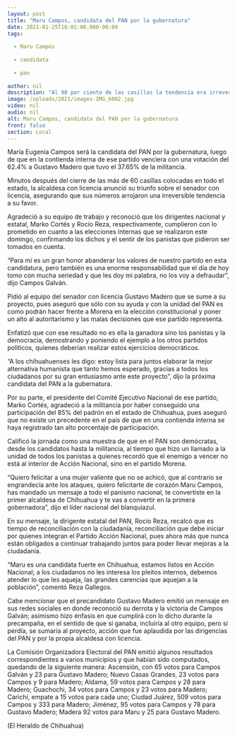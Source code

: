 ```yaml
---
layout: post
title: "Maru Campos, candidata del PAN por la gubernatura"
date: 2021-01-25T16:01:00.000-06:00
tags:
  
  - Maru Campos
  
  - candidata
  
  - pan
  
author: nil
description: "Al 90 por ciento de las casillas la tendencia era irreversible"
image: /uploads/2021/images-IMG_6062.jpg
video: nil
audio: nil
alt: Maru Campos, candidata del PAN por la gubernatura
front: false
section: Local
---
```


María Eugenia Campos será la candidata del PAN por la gubernatura, luego de que en la contienda interna de ese partido venciera con una votación del 62.4% a Gustavo Madero que tuvo el 37.65% de la militancia.

Minutos después del cierre de las más de 60 casillas colocadas en todo el estado, la alcaldesa con licencia anunció su triunfo sobre el senador con licencia, asegurando que sus números arrojaron una irreversible tendencia a su favor.

Agradeció a su equipo de trabajo y reconoció que los dirigentes nacional y estatal, Marko Cortés y Rocío Reza, respectivamente, cumplieron con lo prometido en cuanto a las elecciones internas que se realizaron este domingo, confirmando los dichos y el sentir de los panistas que pidieron ser tomados en cuenta.

“Para mí es un gran honor abanderar los valores de nuestro partido en esta candidatura, pero también es una enorme responsabilidad que el día de hoy tomo con mucha seriedad y que les doy mi palabra, no los voy a defraudar”, dijo Campos Galván.

Pidió al equipo del senador con licencia Gustavo Madero que se sume a su proyecto, pues aseguró que sólo con su ayuda y con la unidad del PAN es como podrán hacer frente a Morena en la elección constitucional y poner un alto al autoritarismo y las malas decisiones que ese partido representa.

Enfatizó que con ese resultado no es ella la ganadora sino los panistas y la democracia, demostrando y poniendo el ejemplo a los otros partidos políticos, quienes deberían realizar estos ejercicios democráticos.

“A los chihuahuenses les digo: estoy lista para juntos elaborar la mejor alternativa humanista que tanto hemos esperado, gracias a todos los ciudadanos por su gran entusiasmo ante este proyecto”, dijo la próxima candidata del PAN a la gubernatura.

Por su parte, el presidente del Comité Ejecutivo Nacional de ese partido, Marko Cortés, agradeció a la militancia por haber conseguido una participación del 85% del padrón en el estado de Chihuahua, pues aseguró que no existe un precedente en el país de que en una contienda interna se haya registrado tan alto porcentaje de participación.

Calificó la jornada como una muestra de que en el PAN son demócratas, desde los candidatos hasta la militancia, al tiempo que hizo un llamado a la unidad de todos los panistas a quienes recordó que el enemigo a vencer no está al interior de Acción Nacional, sino en el partido Morena.

“Quiero felicitar a una mujer valiente que no se achicó, que al contrario se engrandecía ante los ataques, quiero felicitarte de corazón Maru Campos, has mandado un mensaje a todo el panismo nacional, te convertiste en la primer alcaldesa de Chihuahua y te vas a convertir en la primera gobernadora”, dijo el líder nacional del blanquiazul.

En su mensaje, la dirigente estatal del PAN, Rocío Reza, recalcó que es tiempo de reconciliación con la ciudadanía, reconciliación que debe iniciar por quienes integran el Partido Acción Nacional, pues ahora más que nunca están obligados a continuar trabajando juntos para poder llevar mejoras a la ciudadanía.

“Maru es una candidata fuerte en Chihuahua, estamos listos en Acción Nacional; a los ciudadanos no les interesa los pleitos internos, debemos atender lo que les aqueja, las grandes carencias que aquejan a la población”, comentó Reza Gallegos.

Cabe mencionar que el precandidato Gustavo Madero emitió un mensaje en sus redes sociales en donde reconoció su derrota y la victoria de Campos Galván; asimismo hizo énfasis en que cumplirá con lo dicho durante la precampaña, en el sentido de que si ganaba, incluiría al otro equipo, pero si perdía, se sumaría al proyecto, acción que fue aplaudida por las dirigencias del PAN y por la propia alcaldesa con licencia.

La Comisión Organizadora Electoral del PAN emitió algunos resultados correspondientes a varios municipios y que habían sido computados, quedando de la siguiente manera: Ascensión, con 65 votos para Campos Galván y 23 para Gustavo Madero; Nuevo Casas Grandes, 23 votos para Campos y 9 para Madero; Aldama, 59 votos para Campos y 28 para Madero; Guachochi, 34 votos para Campos y 23 votos para Madero; Carichí, empate a 15 votos para cada uno; Ciudad Juárez, 509 votos para Campos y 333 para Madero; Jiménez, 95 votos para Campos y 78 para Gustavo Madero; Madera 92 votos para Maru y 25 para Gustavo Madero.

(El Heraldo de Chihuahua)